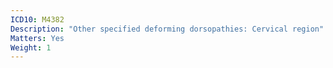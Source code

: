 ```yaml
---
ICD10: M4382
Description: "Other specified deforming dorsopathies: Cervical region"
Matters: Yes
Weight: 1
---
```


